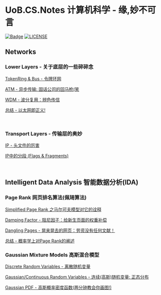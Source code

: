 # UoB.CS.Notes 计算机科学 - 缘,妙不可言

[![Badge](https://img.shields.io/badge/link-996.icu-%23FF4D5B.svg?style=flat-square)](https://996.icu/#/en_US)
[![LICENSE](https://img.shields.io/badge/license-Anti%20996-blue.svg?style=flat-square)](https://github.com/996icu/996.ICU/blob/master/LICENSE)


## Networks 
### Lower Layers - 关于底层的一些碎碎念
[TokenRing & Bus - 令牌环网](https://github.com/YiLiuNat/UoB.CS.Notes/blob/master/Networks/04.%20Lower%20Layers%20-%20%E5%85%B3%E4%BA%8E%E5%BA%95%E5%B1%82%E7%9A%84%E4%B8%80%E4%BA%9B%E7%A2%8E%E7%A2%8E%E5%BF%B5/09.%20TokenRing%20%26%20Bus%20-%20%E4%BB%A4%E7%89%8C%E7%8E%AF%E7%BD%91.md)

[ATM - 异步传输: 固话公司的回马枪(笑](https://github.com/YiLiuNat/UoB.CS.Notes/blob/master/Networks/04.%20Lower%20Layers%20-%20%E5%85%B3%E4%BA%8E%E5%BA%95%E5%B1%82%E7%9A%84%E4%B8%80%E4%BA%9B%E7%A2%8E%E7%A2%8E%E5%BF%B5/10.%20ATM%20-%20%E5%BC%82%E6%AD%A5%E4%BC%A0%E8%BE%93.md)

[WDM - 波分复用：辨色传信](https://github.com/YiLiuNat/LH-Networks.Notes/blob/master/Networks/04.%20Lower%20Layers%20-%20%E5%85%B3%E4%BA%8E%E5%BA%95%E5%B1%82%E7%9A%84%E4%B8%80%E4%BA%9B%E7%A2%8E%E7%A2%8E%E5%BF%B5/11.%20WDM%20-%20%E6%B3%A2%E5%88%86%E5%A4%8D%E7%94%A8%20%E4%B9%8B%E8%BE%A8%E8%89%B2%E4%BC%A0%E4%BF%A1.md)

[总结 - 以太网即正义!](https://github.com/YiLiuNat/UoB.CS.Notes/blob/master/Networks/04.%20Lower%20Layers%20-%20%E5%85%B3%E4%BA%8E%E5%BA%95%E5%B1%82%E7%9A%84%E4%B8%80%E4%BA%9B%E7%A2%8E%E7%A2%8E%E5%BF%B5/12.%20%E6%80%BB%E7%BB%93%20-%20%E4%BB%A5%E5%A4%AA%E7%BD%91%E5%8D%B3%E6%AD%A3%E4%B9%89!.md)

<br/>

### Transport Layers - 传输层的奥妙

[IP - 头文件的厉害](https://github.com/YiLiuNat/UoB.CS.Notes/blob/master/Networks/05.%20Transport%20Layers%20-%20%E4%BC%A0%E8%BE%93%E5%B1%82%E7%9A%84%E5%A5%A5%E5%A6%99/01.%20IP%EF%BC%8C%E5%A6%99%E4%B8%8D%E5%8F%AF%E8%A8%80.md)

[IP中的分段 (Flags & Fragments)](https://github.com/YiLiuNat/UoB.CS.Notes/blob/master/Networks/05.%20Transport%20Layers%20-%20%E4%BC%A0%E8%BE%93%E5%B1%82%E7%9A%84%E5%A5%A5%E5%A6%99/02.%20IP%E4%B8%AD%E7%9A%84%E5%88%86%E6%AE%B5Flags%26Fragments.md)

<br/>

## Intelligent Data Analysis 智能数据分析(IDA)
### Page Rank 网页排名算法(佩琦算法)


[Simplified Page Rank 之马尔可夫模型对它的诠释](https://github.com/YiLiuNat/UoB.CS.Notes/blob/master/IDA/01.%20Simplified%20Page%20Rank.md)

[Damping Factor - 阻尼因子：给新生页面的权重补偿](https://github.com/YiLiuNat/UoB.CS.Notes/blob/master/IDA/02.%20Damping%20Factor.md)

[Dangling Pages - 晃来晃去的网页：劳资没有任何文献！](https://github.com/YiLiuNat/UoB.CS.Notes/blob/master/IDA/03.%20Dangling%20Pages.md)

[总结 - 概率学上对Page Rank的阐述](https://github.com/YiLiuNat/UoB.CS.Notes/blob/master/IDA/04.%20summary.md)

### Gaussian Mixture Models 高斯混合模型

[Discrete Random Variables - 离散随机变量](https://github.com/YiLiuNat/UoB.CS.Notes/blob/master/IDA/05.%20Discrete%20Random%20Variables.md)

[Gaussian/Continuous Random Variables - 连续(高斯)随机变量: 正态分布](https://github.com/YiLiuNat/UoB.CS.Notes/blob/master/IDA/06.%20Gaussian%20Random%20Variables.md)

[Gaussian PDF - 高斯概率密度函数(两分钟教会你画图!)](https://github.com/YiLiuNat/UoB.CS.Notes/blob/master/IDA/07.%20PDF.md)